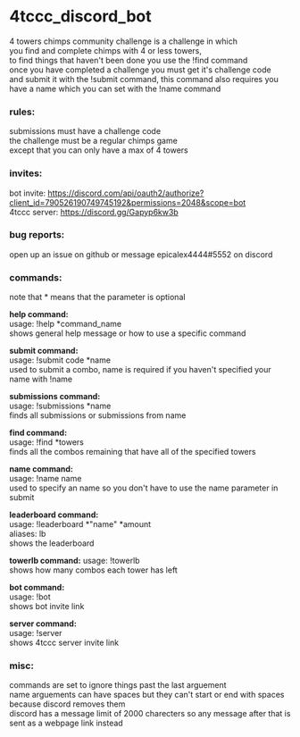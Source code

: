 # 4tccc_discord_bot
4 towers chimps community challenge is a challenge in which  
you find and complete chimps with 4 or less towers,   
to find things that haven't been done you use the !find command  
once you have completed a challenge you must get it's challenge code  
and submit it with the !submit command, this command also requires you  
have a name which you can set with the !name command  

### rules:
submissions must have a challenge code  
the challenge must be a regular chimps game  
except that you can only have a max of 4 towers  

### invites:
bot invite: https://discord.com/api/oauth2/authorize?client_id=790526190749745192&permissions=2048&scope=bot  
4tccc server: https://discord.gg/Gapyp6kw3b  

### bug reports:
open up an issue on github or message epicalex4444#5552 on discord  

### commands:
note that * means that the parameter is optional  

__help command:__  
usage: !help \*command_name  
shows general help message or how to use a specific command  

__submit command:__  
usage: !submit code \*name  
used to submit a combo, name is required if you haven't specified your name with !name  

__submissions command:__  
usage: !submissions \*name  
finds all submissions or submissions from name  

__find command:__  
usage: !find \*towers  
finds all the combos remaining that have all of the specified towers  

__name command:__  
usage: !name name  
used to specify an name so you don't have to use the name parameter in submit  

__leaderboard command:__  
usage: !leaderboard \*"name" \*amount  
aliases: lb  
shows the leaderboard  

__towerlb command:__
usage: !towerlb  
shows how many combos each tower has left  

__bot command:__  
usage: !bot  
shows bot invite link  

__server command:__  
usage: !server  
shows 4tccc server invite link  

### misc:
commands are set to ignore things past the last arguement  
name arguements can have spaces but they can't start or end with spaces because discord removes them  
discord has a message limit of 2000 charecters so any message after that is sent as a webpage link instead  
